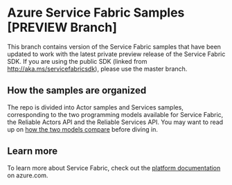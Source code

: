 # Azure Service Fabric Samples [**PREVIEW Branch**]

This branch contains version of the Service Fabric samples that have been updated to work with the latest private preview release of the Service Fabric SDK. If you are using the public SDK (linked from http://aka.ms/servicefabricsdk), please use the master branch. 

## How the samples are organized

The repo is divided into Actor samples and Services samples, corresponding to the two programming models available for Service Fabric, the Reliable Actors API and the Reliable Services API. You may want to read up on [how the two models compare][2] before diving in.

## Learn more

To learn more about Service Fabric, check out the [platform documentation](http://aka.ms/servicefabricdocs) on azure.com.

[1]: http://aka.ms/servicefabric "Service Fabric campaign page"
[2]: http://azure.microsoft.com/en-us/documentation/articles/service-fabric-choose-framework/ "Choose framework article"
[3]: http://aka.ms/servicefabricsdk "Setup with VS 2015"
[4]: http://www.microsoft.com/web/handlers/webpi.ashx?command=getinstallerredirect&appid=ServiceFabricSDK "Core SDK download"
